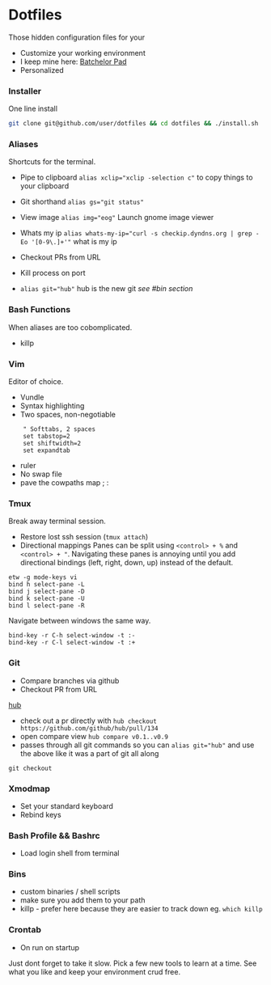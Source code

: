 # Dotfiles

Those hidden configuration files for your 

- Customize your working environment
- I keep mine here: [Batchelor Pad](https://github.com/will-ob/bachelor-pad)
- Personalized

### Installer

One line install

```bash
git clone git@github.com/user/dotfiles && cd dotfiles && ./install.sh

```

### Aliases

Shortcuts for the terminal.

- Pipe to clipboard
  `alias xclip="xclip -selection c"` to copy things to your clipboard
- Git shorthand
  `alias gs="git status"`
- View image
  `alias img="eog"` Launch gnome image viewer
- Whats my ip
  `alias whats-my-ip="curl -s checkip.dyndns.org | grep -Eo '[0-9\.]+'"` what is my ip
- Checkout PRs from URL
- Kill process on port

- `alias git="hub"` hub is the new git _see #bin section_


### Bash Functions
When aliases are too cobomplicated.

- killp

### Vim

Editor of choice.

- Vundle
- Syntax highlighting
- Two spaces, non-negotiable

```vim
    " Softtabs, 2 spaces
    set tabstop=2
    set shiftwidth=2
    set expandtab

```

- ruler
- No swap file
- pave the cowpaths
  map ; :


### Tmux

Break away terminal session.

- Restore lost ssh session (`tmux attach`)
- Directional mappings
  Panes can be split using `<control> + %` and `<control> + "`. Navigating these panes is annoying until you add directional bindings (left, right, down, up) instead of the default.

```
etw -g mode-keys vi
bind h select-pane -L
bind j select-pane -D
bind k select-pane -U
bind l select-pane -R
```

Navigate between windows the same way.

```
bind-key -r C-h select-window -t :-
bind-key -r C-l select-window -t :+
```

### Git

- Compare branches via github
- Checkout PR from URL

[hub](http://hub.github.com)
  - check out a pr directly with `hub checkout https://github.com/github/hub/pull/134`
  - open compare view `hub compare v0.1..v0.9`
  - passes through all git commands so you can `alias git="hub"` and use the above like it was a part of git all along

```
git checkout
```

### Xmodmap

- Set your standard keyboard
- Rebind keys

### Bash Profile && Bashrc

- Load login shell from terminal

### Bins

- custom binaries / shell scripts
- make sure you add them to your path
- killp - prefer here because they are easier to track down
  eg. `which killp`

### Crontab

- On run on startup


Just dont forget to take it slow. Pick a few new tools to learn at a time. See what you like and keep your environment crud free.
